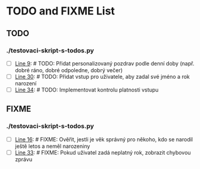 # TODO and FIXME List

## TODO

### ./testovaci-skript-s-todos.py
- [ ] [Line 9](./testovaci-skript-s-todos.py#L9):     # TODO: Přidat personalizovaný pozdrav podle denní doby (např. dobré ráno, dobré odpoledne, dobrý večer)
- [ ] [Line 30](./testovaci-skript-s-todos.py#L30):     # TODO: Přidat vstup pro uživatele, aby zadal své jméno a rok narození
- [ ] [Line 34](./testovaci-skript-s-todos.py#L34):     # TODO: Implementovat kontrolu platnosti vstupu

## FIXME

### ./testovaci-skript-s-todos.py
- [ ] [Line 16](./testovaci-skript-s-todos.py#L16):     # FIXME: Ověřit, jestli je věk správný pro někoho, kdo se narodil ještě letos a neměl narozeniny
- [ ] [Line 33](./testovaci-skript-s-todos.py#L33):     # FIXME: Pokud uživatel zadá neplatný rok, zobrazit chybovou zprávu
